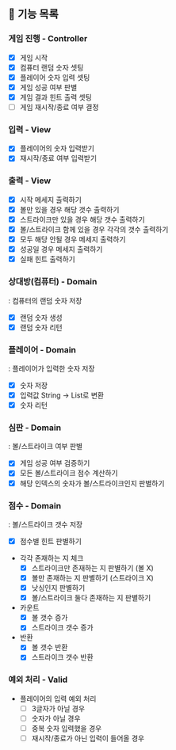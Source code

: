 ## 📝 기능 목록

### 게임 진행 - Controller
 - [x] 게임 시작
 - [x] 컴퓨터 랜덤 숫자 셋팅
 - [x] 플레이어 숫자 입력 셋팅
 - [x] 게임 성공 여부 판별
 - [x] 게임 결과 힌트 출력 셋팅
 - [ ] 게임 재시작/종료 여부 결정

### 입력 - View
- [x] 플레이어의 숫자 입력받기
- [x] 재시작/종료 여부 입력받기

### 출력 - View
- [x] 시작 메세지 출력하기
- [x] 볼만 있을 경우 해당 갯수 출력하기
- [x] 스트라이크만 있을 경우 해당 갯수 출력하기
- [x] 볼/스트라이크 함께 있을 경우 각각의 갯수 출력하기
- [x] 모두 해당 안될 경우 메세지 출력하기
- [x] 성공일 경우 메세지 출력하기
- [x] 실패 힌트 출력하기

### 상대방(컴퓨터) - Domain
: 컴퓨터의 랜덤 숫자 저장
- [x] 랜덤 숫자 생성
- [x] 랜덤 숫자 리턴

### 플레이어 - Domain
: 플레이어가 입력한 숫자 저장 
- [x] 숫자 저장
- [x] 입력값 String -> List<Integer>로 변환
- [x] 숫자 리턴

### 심판 - Domain
: 볼/스트라이크 여부 판별
 - [x] 게임 성공 여부 검증하기
 - [x] 모든 볼/스트라이크 점수 계산하기
 - [x] 해당 인덱스의 숫자가 볼/스트라이크인지 판별하기
 
### 점수 - Domain
: 볼/스트라이크 갯수 저장
 - [x] 점수별 힌트 판별하기
 - 각각 존재하는 지 체크
   - [x] 스트라이크만 존재하는 지 판별하기 (볼 X)
   - [x] 볼만 존재하는 지 판별하기 (스트라이크 X)
   - [x] 낫싱인지 판별하기
   - [x] 볼/스트라이크 둘다 존재하는 지 판별하기
 - 카운트
     - [x] 볼 갯수 증가
     - [x] 스트라이크 갯수 증가
 - 반환
     - [x] 볼 갯수 반환
     - [x] 스트라이크 갯수 반환

### 예외 처리 - Valid
- 플레이어의 입력 예외 처리
  - [ ] 3글자가 아닐 경우
  - [ ] 숫자가 아닐 경우
  - [ ] 중복 숫자 입력했을 경우
  - [ ] 재시작/종료가 아닌 입력이 들어올 경우
